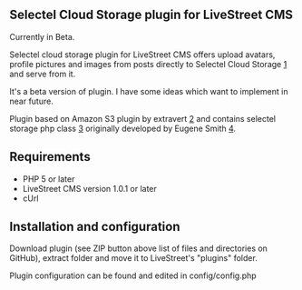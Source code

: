 ## Selectel Cloud Storage plugin for LiveStreet CMS 

Currently in Beta.

Selectel cloud storage plugin for LiveStreet CMS offers upload avatars, profile pictures and images from posts directly to Selectel Cloud Storage [1] and serve from it.

It's a beta version of plugin. I have some ideas which want to implement in near future.

Plugin based on Amazon S3 plugin by extravert [2] and contains selectel storage php class [3] originally developed by Eugene Smith [4].

[1]: http://selectel.ru/services/cloud-storage/
[2]: http://lsmods.ru
[3]: https://github.com/kexek/selectel-storage-php-class
[4]: https://github.com/easmith

## Requirements
* PHP 5 or later
* LiveStreet CMS version 1.0.1 or later
* cUrl

## Installation and configuration

Download plugin (see ZIP button above list of files and directories on GitHub), extract folder and move it to LiveStreet's "plugins" folder. 

Plugin configuration can be found and edited in config/config.php